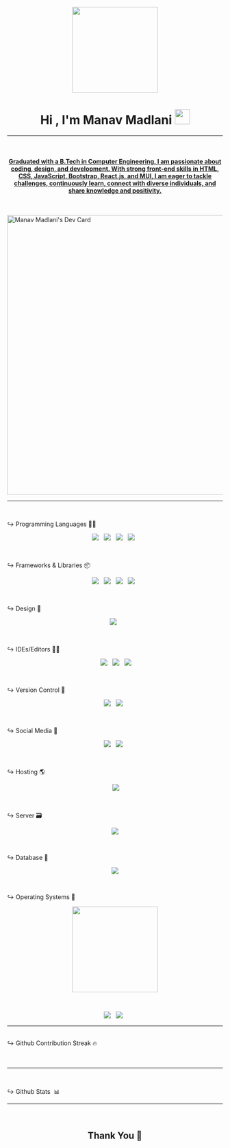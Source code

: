 <p align="center">
    <img src="https://cdn.dribbble.com/users/1563393/screenshots/6594875/desk_guy_test_2.gif" height="200" />
</p>

<h1 align="center">Hi , I'm Manav Madlani <img src="https://media.giphy.com/media/hvRJCLFzcasrR4ia7z/giphy.gif"
        width="35"></h1>
<p align="center">
    <a href=""</a>
</p>
<hr />
        <br>
<div style="text-align: center;">
    <h4>Graduated with a B.Tech in Computer Engineering, I am passionate about coding, design, and development. With strong front-end skills in HTML, CSS, JavaScript, Bootstrap, React.js, and MUI, I am eager to tackle challenges, continuously learn, connect with diverse individuals, and share knowledge and positivity.</h4>
</div>
<br>

<a href="https://app.daily.dev/manav_7"><img src="https://api.daily.dev/devcards/v2/6kB0Wn1Ie4aue7d3AGuNv.png?type=wide&r=7mo" width="652" alt="Manav Madlani's Dev Card"/></a>

<hr>
<br>

<span>&#8618;</span> Programming Languages 👨‍💻
<br>
<p align='center'>
    <img src="https://img.shields.io/badge/python-3776AB?style=for-the-badge&logo=python&logoColor=white">&nbsp;&nbsp;
    <img
        src="https://img.shields.io/badge/html5-E34F26?style=for-the-badge&logo=html5&logoColor=white">&nbsp;&nbsp;
    <img
        src="https://img.shields.io/badge/css3-1572B6?style=for-the-badge&logo=css3&logoColor=white">&nbsp;&nbsp;
    <img
        src="https://img.shields.io/badge/javascript-F7DF1E?style=for-the-badge&logo=javascript&logoColor=black">&nbsp;&nbsp;
</p>
<br>

<span>&#8618;</span> Frameworks & Libraries 📦
<br>
<p align='center'>
    <img
        src="https://img.shields.io/badge/bootstrap-563D7C?style=for-the-badge&logo=bootstrap&logoColor=white">&nbsp;&nbsp;
    <img
        src="https://img.shields.io/badge/material%20ui-0081CB?style=for-the-badge&logo=mui&logoColor=white">&nbsp;&nbsp;
    <img
        src="https://img.shields.io/badge/redux-764ABC?style=for-the-badge&logo=redux&logoColor=white">&nbsp;&nbsp;
    <img
        src="https://img.shields.io/badge/react-61DAFB?style=for-the-badge&logo=react&logoColor=black">&nbsp;&nbsp;
</p>
<br>

<span>&#8618;</span> Design 🎨
<br>
<p align='center'>
    <img
        src="https://img.shields.io/badge/Canva-00C4CC?style=for-the-badge&logo=canva&logoColor=white">&nbsp;&nbsp;
</p>
<br>

<span>&#8618;</span> IDEs/Editors 👨‍🔧
<br>
<p align="center">
    &nbsp;&nbsp;
    <img
        src="https://img.shields.io/badge/jupyter-F37626?style=for-the-badge&logo=jupyter&logoColor=white">&nbsp;&nbsp;
    <img
        src="https://img.shields.io/badge/pycharm-000000?style=for-the-badge&logo=pycharm&logoColor=white&labelColor=21D789">&nbsp;&nbsp;
    <img
        src="https://img.shields.io/badge/Visual%20Studio%20Code-0078D7?style=for-the-badge&logo=visual-studio-code&logoColor=white">&nbsp;&nbsp;
</p>
<br>

<span>&#8618;</span> Version Control 🔧
<br>
<p align='center'>
    <img src="https://img.shields.io/badge/git-F05032?style=for-the-badge&logo=git&logoColor=white">&nbsp;&nbsp;
    <img
        src="https://img.shields.io/badge/github-181717?style=for-the-badge&logo=github&logoColor=white">&nbsp;&nbsp;
</p>
<br>

<span>&#8618;</span> Social Media 🔗
<br>
<p align='center'>
    <a href="[https://www.instagram.com/manav__77](https://www.instagram.com/maanv__77/)" target="_blank">
        <img src="https://img.shields.io/badge/Instagram-E4405F?style=for-the-badge&logo=Instagram&logoColor=white"></a>&nbsp;&nbsp;
    <a href="https://www.linkedin.com/in/manav-madlani-975587202" target="_blank">
        <img src="https://img.shields.io/badge/LinkedIn-0077B5?style=for-the-badge&logo=linkedin&logoColor=white"></a>&nbsp;&nbsp;
</p>
<br>

<span>&#8618;</span> Hosting 🌎
<br>
<p align='center'>
   &nbsp;&nbsp;
    <img
        src="https://img.shields.io/badge/github%20pages-181717?style=for-the-badge&logo=github&logoColor=white">&nbsp;&nbsp;
</p>
<br>

<span>&#8618;</span> Server 🗃️
<br>
<p align='center'>
    <img src="https://img.shields.io/badge/apache-D22128?style=for-the-badge&logo=apache&logoColor=white">
</p>
<br>

<span>&#8618;</span> Database 💾
<br>
<p align='center'>
    <img src="https://img.shields.io/badge/mysql-4479A1?style=for-the-badge&logo=mysql&logoColor=white">
</p>
<br>

<span>&#8618;</span> Operating Systems 🐧
<br>
<p align='center'>
    <img src="https://media.giphy.com/media/WFZvB7VIXBgiz3oDXE/giphy.gif" width="200" height="200" frameBorder="0"
        class="giphy-embed" allowFullScreen></img>
</p>
<br>
<p align='center'>
    <img src="https://img.shields.io/badge/Ubuntu-E95420?style=for-the-badge&logo=ubuntu&logoColor=white">&nbsp;&nbsp;
    <img src="https://img.shields.io/badge/Windows-0078D6?style=for-the-badge&logo=windows&logoColor=white">&nbsp;&nbsp;
</p>
<hr>
<br>
<span>&#8618;</span> Github Contribution Streak 🔥
<br>
<br>

<br>

<hr><br>

<span>&#8618;</span> Github Stats &nbsp;📊
<br>
<hr>

<br>

<h2 align='center'>Thank You 🙂</h2>



